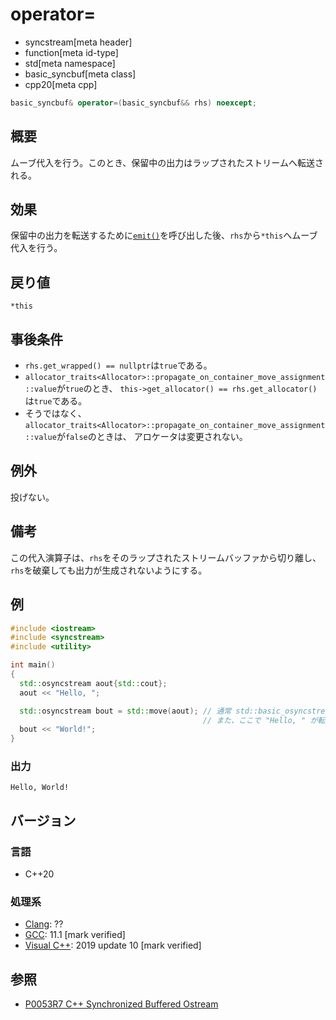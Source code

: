 # operator=
* syncstream[meta header]
* function[meta id-type]
* std[meta namespace]
* basic_syncbuf[meta class]
* cpp20[meta cpp]


```cpp
basic_syncbuf& operator=(basic_syncbuf&& rhs) noexcept;
```

## 概要
ムーブ代入を行う。このとき、保留中の出力はラップされたストリームへ転送される。


## 効果
保留中の出力を転送するために[`emit()`](emit.md)を呼び出した後、`rhs`から`*this`へムーブ代入を行う。


## 戻り値
`*this`


## 事後条件
- `rhs.get_wrapped() == nullptr`は`true`である。
- `allocator_traits<Allocator>::propagate_on_container_move_assignment::value`が`true`のとき、
  `this->get_allocator() == rhs.get_allocator()`は`true`である。 
- そうではなく、`allocator_traits<Allocator>::propagate_on_container_move_assignment::value`が`false`のときは、
  アロケータは変更されない。


## 例外
投げない。


## 備考
この代入演算子は、`rhs`をそのラップされたストリームバッファから切り離し、`rhs`を破棄しても出力が生成されないようにする。


## 例
```cpp example
#include <iostream>
#include <syncstream>
#include <utility>

int main()
{
  std::osyncstream aout{std::cout};
  aout << "Hello, ";

  std::osyncstream bout = std::move(aout); // 通常 std::basic_osyncstream から呼ばれる。
                                           // また、ここで "Hello, " が転送される。
  bout << "World!";
}
```

### 出力
```
Hello, World!
```


## バージョン
### 言語
- C++20

### 処理系
- [Clang](/implementation.md#clang): ??
- [GCC](/implementation.md#gcc): 11.1 [mark verified]
- [Visual C++](/implementation.md#visual_cpp): 2019 update 10 [mark verified]


## 参照
- [P0053R7 C++ Synchronized Buffered Ostream](http://www.open-std.org/jtc1/sc22/wg21/docs/papers/2017/p0053r7.pdf)
